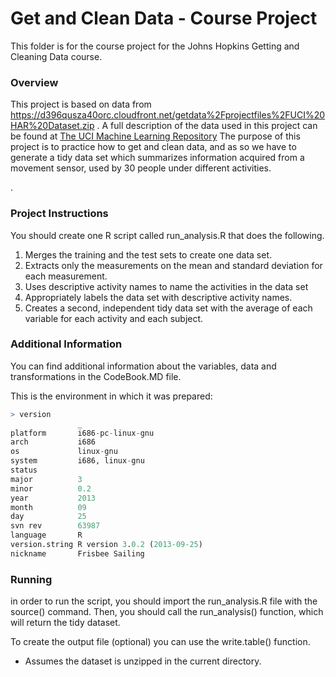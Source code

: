 Get and Clean Data - Course Project
=========================

This folder is for the course project for the Johns Hopkins Getting and Cleaning Data course.

### Overview
This project is based on data from https://d396qusza40orc.cloudfront.net/getdata%2Fprojectfiles%2FUCI%20HAR%20Dataset.zip .
A full description of the data used in this project can be found at [The UCI Machine Learning Repository](http://archive.ics.uci.edu/ml/datasets/Human+Activity+Recognition+Using+Smartphones)
The purpose of this project is to practice how to get and clean data, and as so we have to generate a tidy data set which summarizes information acquired from a movement sensor, used by 30 people under different activities.

.
### Project Instructions

You should create one R script called run_analysis.R that does the following. 
1. Merges the training and the test sets to create one data set.  
2. Extracts only the measurements on the mean and standard deviation for each measurement.   
3. Uses descriptive activity names to name the activities in the data set  
4. Appropriately labels the data set with descriptive activity names.   
5. Creates a second, independent tidy data set with the average of each variable for each activity and each subject.   

### Additional Information
You can find additional information about the variables, data and transformations in the CodeBook.MD file.

This is the environment in which it was prepared:

```R
> version
               _                           
platform       i686-pc-linux-gnu           
arch           i686                        
os             linux-gnu                   
system         i686, linux-gnu             
status                                     
major          3                           
minor          0.2                         
year           2013                        
month          09                          
day            25                          
svn rev        63987                       
language       R                           
version.string R version 3.0.2 (2013-09-25)
nickname       Frisbee Sailing   
```

###  Running

in order to run the script, you should import the run_analysis.R  file  with the source() command.
Then, you should call the run_analysis() function, which will return the tidy dataset.

To create the output file (optional) you can use the write.table() function.

*  Assumes the dataset is unzipped in the current directory.
